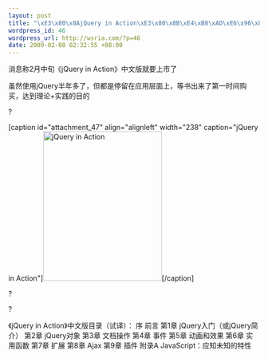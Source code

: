```yaml
--- 
layout: post
title: "\xE3\x80\x8AjQuery in Action\xE3\x80\x8B\xE4\xB8\xAD\xE6\x96\x87\xE7\x89\x88\xE5\x8D\xB3\xE5\xB0\x86\xE4\xB8\x8A\xE5\xB8\x82"
wordpress_id: 46
wordpress_url: http://wsria.com/?p=46
date: 2009-02-08 02:32:55 +08:00
---
```

消息称2月中旬《jQuery in Action》中文版就要上市了

虽然使用jQuery半年多了，但都是停留在应用层面上，等书出来了第一时间购买，达到理论+实践的目的

?

[caption id="attachment_47" align="alignleft" width="238" caption="jQuery in Action"]<img class="size-medium wp-image-47" title="jqueryinaction" src="http://wsria.com/wp-content/uploads/2009/02/jqueryinaction-238x300.jpg" alt="jQuery in Action" width="238" height="300" />[/caption]

?

?

《jQuery in Action》中文版目录（试译）：
序
前言
第1章 jQuery入门（或jQuery简介）
第2章 jQuery对象
第3章 文档操作
第4章 事件
第5章 动画和效果
第6章 实用函数
第7章 扩展
第8章 Ajax
第9章 插件
附录A JavaScript：应知未知的特性
